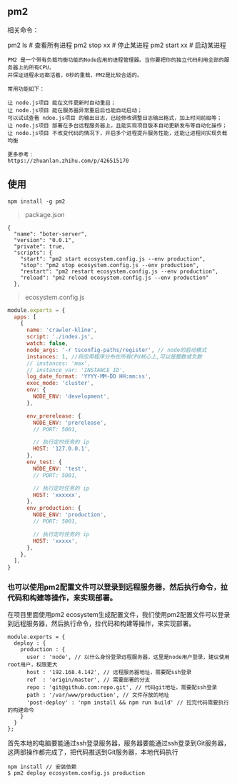 ## pm2
相关命令：

pm2 ls # 查看所有进程
pm2 stop xx # 停止某进程
pm2 start xx # 启动某进程

```
PM2 是一个带有负载均衡功能的Node应用的进程管理器。当你要把你的独立代码利用全部的服务器上的所有CPU，
并保证进程永远都活着，0秒的重载，PM2是比较合适的。

常用功能如下：

让 node.js项目 能在文件更新时自动重启；
让 node.js项目 能在服务器异常重启后也能自动启动；
可以试试查看 ndoe.js项目 的输出日志，已经修改调整日志输出格式，加上时间前缀等；
让 node.js项目 部署在多台远程服务器上，且能实现项目版本自动更新发布等自动化操作；
让 node.js项目 不改变代码的情况下，开启多个进程提升服务性能，还能让进程间实现负载均衡

更多参考：
https://zhuanlan.zhihu.com/p/426515170
```

## 使用
```
npm install -g pm2
```

> package.json
```
{
  "name": "boter-server",
  "version": "0.0.1",
  "private": true,
  "scripts": {
    "start": "pm2 start ecosystem.config.js --env production",
    "stop": "pm2 stop ecosystem.config.js --env production",
    "restart": "pm2 restart ecosystem.config.js --env production",
    "reload": "pm2 reload ecosystem.config.js --env production"
  },
```

> ecosystem.config.js
```javascript
module.exports = {
  apps: [
    {
      name: 'crawler-kline',
      script: './index.js',
      watch: false,
      node_args: '-r tsconfig-paths/register', // node的启动模式
      instances: 1, //将应用程序分布在所有CPU核心上,可以是整数或负数
      // instances: 'max',
      // instance_var: 'INSTANCE_ID',
      log_date_format: 'YYYY-MM-DD HH:mm:ss',
      exec_mode: 'cluster',
      env: {
        NODE_ENV: 'development',
      },

      env_prerelease: {
        NODE_ENV: 'prerelease',
        // PORT: 5001,

        // 执行定时任务的 ip
        HOST: '127.0.0.1',
      },
      env_test: {
        NODE_ENV: 'test',
        // PORT: 5001,

        // 执行定时任务的 ip
        HOST: 'xxxxxx',
      },
      env_production: {
        NODE_ENV: 'production',
        // PORT: 5001,

        // 执行定时任务的 ip
        HOST: 'xxxxx',
      },
    },
  ],
}
```

### 也可以使用pm2配置文件可以登录到远程服务器，然后执行命令，拉代码和构建等操作，来实现部署。
在项目里面使用pm2 ecosystem生成配置文件，我们使用pm2配置文件可以登录到远程服务器，然后执行命令，拉代码和构建等操作，来实现部署。
```
module.exports = {
  deploy : {
    production : {
      user : 'node', // 以什么身份登录远程服务器，这里是node用户登录，建议使用root用户，权限更大
      host : '192.168.4.142', // 远程服务器地址，需要配ssh登录
      ref  : 'origin/master', // 需要部署的分支
      repo : 'git@github.com:repo.git', // 代码git地址，需要配ssh登录
      path : '/var/www/production', // 文件存放的地址
      'post-deploy' : 'npm install && npm run build' // 拉完代码需要执行的构建命令
    }
  }
};
```
首先本地的电脑要能通过ssh登录服务器，服务器要能通过ssh登录到Git服务器，这两部操作都完成了，把代码推送到Git服务器，本地代码执行
```
npm install // 安装依赖
$ pm2 deploy ecosystem.config.js production
```